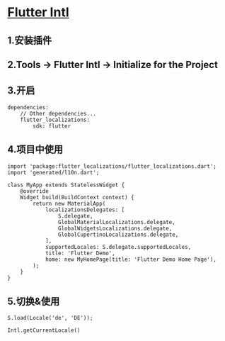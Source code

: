 # [Flutter Intl](https://plugins.jetbrains.com/plugin/13666-flutter-intl)

## 1.安装插件

## 2.Tools -> Flutter Intl -> Initialize for the Project

## 3.开启

```
dependencies:
    // Other dependencies...
    flutter_localizations:
        sdk: flutter
```

## 4.项目中使用

```
import 'package:flutter_localizations/flutter_localizations.dart';
import 'generated/l10n.dart';

class MyApp extends StatelessWidget {
    @override
    Widget build(BuildContext context) {
        return new MaterialApp(
            localizationsDelegates: [
                S.delegate,
                GlobalMaterialLocalizations.delegate,
                GlobalWidgetsLocalizations.delegate,
                GlobalCupertinoLocalizations.delegate,
            ],
            supportedLocales: S.delegate.supportedLocales,
            title: 'Flutter Demo',
            home: new MyHomePage(title: 'Flutter Demo Home Page'),
        );
    }
}
```

## 5.切换&使用

```
S.load(Locale('de', 'DE'));

Intl.getCurrentLocale()
```